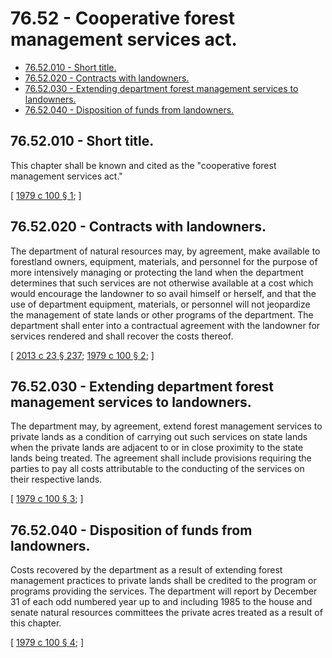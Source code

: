 # 76.52 - Cooperative forest management services act.
* [76.52.010 - Short title.](#7652010---short-title)
* [76.52.020 - Contracts with landowners.](#7652020---contracts-with-landowners)
* [76.52.030 - Extending department forest management services to landowners.](#7652030---extending-department-forest-management-services-to-landowners)
* [76.52.040 - Disposition of funds from landowners.](#7652040---disposition-of-funds-from-landowners)
## 76.52.010 - Short title.
This chapter shall be known and cited as the "cooperative forest management services act."

\[ [1979 c 100 § 1](https://leg.wa.gov/CodeReviser/documents/sessionlaw/1979c100.pdf?cite=1979%20c%20100%20§%201); \]

## 76.52.020 - Contracts with landowners.
The department of natural resources may, by agreement, make available to forestland owners, equipment, materials, and personnel for the purpose of more intensively managing or protecting the land when the department determines that such services are not otherwise available at a cost which would encourage the landowner to so avail himself or herself, and that the use of department equipment, materials, or personnel will not jeopardize the management of state lands or other programs of the department. The department shall enter into a contractual agreement with the landowner for services rendered and shall recover the costs thereof.

\[ [2013 c 23 § 237](https://lawfilesext.leg.wa.gov/biennium/2013-14/Pdf/Bills/Session%20Laws/Senate/5077-S.SL.pdf?cite=2013%20c%2023%20§%20237); [1979 c 100 § 2](https://leg.wa.gov/CodeReviser/documents/sessionlaw/1979c100.pdf?cite=1979%20c%20100%20§%202); \]

## 76.52.030 - Extending department forest management services to landowners.
The department may, by agreement, extend forest management services to private lands as a condition of carrying out such services on state lands when the private lands are adjacent to or in close proximity to the state lands being treated. The agreement shall include provisions requiring the parties to pay all costs attributable to the conducting of the services on their respective lands.

\[ [1979 c 100 § 3](https://leg.wa.gov/CodeReviser/documents/sessionlaw/1979c100.pdf?cite=1979%20c%20100%20§%203); \]

## 76.52.040 - Disposition of funds from landowners.
Costs recovered by the department as a result of extending forest management practices to private lands shall be credited to the program or programs providing the services. The department will report by December 31 of each odd numbered year up to and including 1985 to the house and senate natural resources committees the private acres treated as a result of this chapter.

\[ [1979 c 100 § 4](https://leg.wa.gov/CodeReviser/documents/sessionlaw/1979c100.pdf?cite=1979%20c%20100%20§%204); \]

